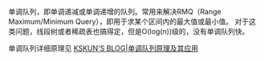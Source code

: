 单调队列，即单调递减或单调递增的队列。常用来解决RMQ（Range Maximum/Minimum Query），即用于求某个区间内的最大值或最小值。
对于这类问题，线段树或者稀疏表也搞得定，但是O(log(n))级的，没有单调队列快。

单调队列详细原理见 [KSKUN'S BLOG|单调队列原理及其应用](https://ksmeow.moe/monotonic_queue/)

